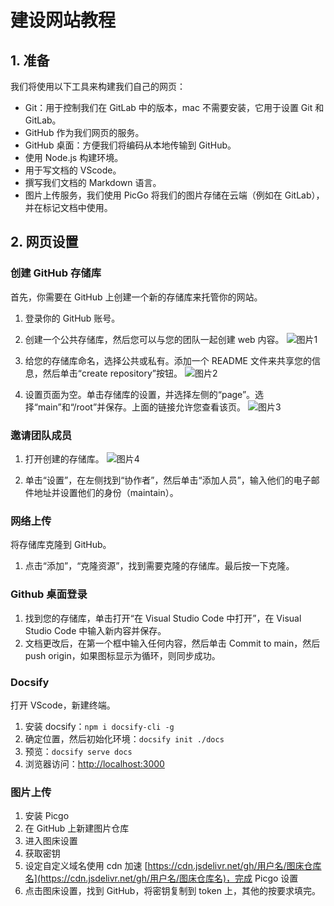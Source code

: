 # 建设网站教程

## 1. 准备

我们将使用以下工具来构建我们自己的网页：

- Git：用于控制我们在 GitLab 中的版本，mac 不需要安装，它用于设置 Git 和 GitLab。
- GitHub 作为我们网页的服务。
- GitHub 桌面：方便我们将编码从本地传输到 GitHub。
- 使用 Node.js 构建环境。
- 用于写文档的 VScode。
- 撰写我们文档的 Markdown 语言。
- 图片上传服务，我们使用 PicGo 将我们的图片存储在云端（例如在 GitLab），并在标记文档中使用。

## 2. 网页设置

### 创建 GitHub 存储库

首先，你需要在 GitHub 上创建一个新的存储库来托管你的网站。

1. 登录你的 GitHub 账号。
2. 创建一个公共存储库，然后您可以与您的团队一起创建 web 内容。
![图片1](https://github.com/NexMaker-Fab/2024ZWU-IS-8-BUNBUN/raw/a876c079a624d3ce907da503803aa2150b97cf8d/images/%E6%9C%AA%E5%91%BD%E5%90%8D%E6%96%87%E4%BB%B6%E5%A4%B9/1.png)

3. 给您的存储库命名，选择公共或私有。添加一个 README 文件来共享您的信息，然后单击“create repository”按钮。
![图片2](https://github.com/NexMaker-Fab/2024ZWU-IS-8-BUNBUN/raw/a876c079a624d3ce907da503803aa2150b97cf8d/images/%E6%9C%AA%E5%91%BD%E5%90%8D%E6%96%87%E4%BB%B6%E5%A4%B9/2.png)

4. 设置页面为空。单击存储库的设置，并选择左侧的“page”。选择“main”和“/root”并保存。上面的链接允许您查看该页。
![图片3](https://github.com/NexMaker-Fab/2024ZWU-IS-8-BUNBUN/raw/a876c079a624d3ce907da503803aa2150b97cf8d/images/%E6%9C%AA%E5%91%BD%E5%90%8D%E6%96%87%E4%BB%B6%E5%A4%B9/3.png)

### 邀请团队成员

1. 打开创建的存储库。
![图片4](https://github.com/NexMaker-Fab/2024ZWU-IS-8-BUNBUN/raw/0f6d4c38c0192d8f96731a41af4871b3a96126f4/images/%E6%9C%AA%E5%91%BD%E5%90%8D%E6%96%87%E4%BB%B6%E5%A4%B9/4.png)

2. 单击“设置”，在左侧找到“协作者”，然后单击“添加人员”，输入他们的电子邮件地址并设置他们的身份（maintain）。

### 网络上传

将存储库克隆到 GitHub。

1. 点击“添加”，“克隆资源”，找到需要克隆的存储库。最后按一下克隆。

### Github 桌面登录

1. 找到您的存储库，单击打开“在 Visual Studio Code 中打开”，在 Visual Studio Code 中输入新内容并保存。
2. 文档更改后，在第一个框中输入任何内容，然后单击 Commit to main，然后 push origin，如果图标显示为循环，则同步成功。

### Docsify

打开 VScode，新建终端。

1. 安装 docsify：`npm i docsify-cli -g`
2. 确定位置，然后初始化环境：`docsify init ./docs`
3. 预览：`docsify serve docs`
4. 浏览器访问：[http://localhost:3000](http://localhost:3000)

### 图片上传

1. 安装 Picgo
2. 在 GitHub 上新建图片仓库
3. 进入图床设置
4. 获取密钥
5. 设定自定义域名使用 cdn 加速 [https://cdn.jsdelivr.net/gh/用户名/图床仓库名](https://cdn.jsdelivr.net/gh/用户名/图床仓库名)，完成 Picgo 设置
6. 点击图床设置，找到 GitHub，将密钥复制到 token 上，其他的按要求填完。
